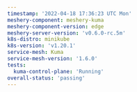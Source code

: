 ```yaml
---
timestamp: '2022-04-18 17:36:23 UTC Mon'
meshery-component: meshery-kuma
meshery-component-version: edge
meshery-server-version: 'v0.6.0-rc.5m'
k8s-distro: minikube
k8s-version: 'v1.20.1'
service-mesh: Kuma
service-mesh-version: '1.6.0'
tests:
  kuma-control-plane: 'Running'
overall-status: 'passing'
---
```

